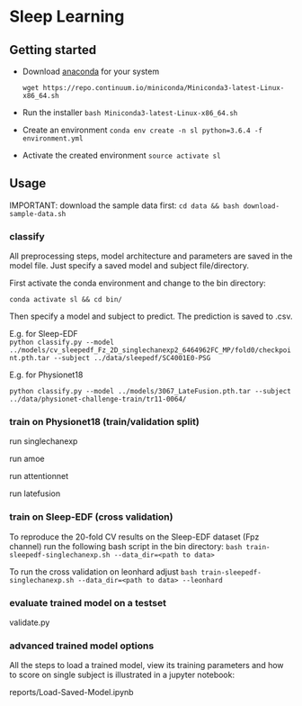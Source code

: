 # Sleep Learning


## Getting started
 * Download [anaconda](https://docs.anaconda.com/anaconda/install/) for your system
 
    `wget https://repo.continuum.io/miniconda/Miniconda3-latest-Linux-x86_64.sh`
 * Run the installer
 `bash Miniconda3-latest-Linux-x86_64.sh `
 * Create an environment
`conda env create -n sl python=3.6.4 -f environment.yml`
 * Activate the created environment `source activate sl`

## Usage

IMPORTANT: download the sample data first: `cd data && bash download-sample-data.sh`

### classify

All preprocessing steps, model architecture and parameters are saved in the 
model file. Just specify a saved model and subject file/directory.

First activate the conda environment and change to the bin directory:

`conda activate sl && cd bin/`

Then specify a model and subject to predict. The prediction is saved to 
<subject>.csv.

E.g. for Sleep-EDF  
`python classify.py --model ../models/cv_sleepedf_Fz_2D_singlechanexp2_6464962FC_MP/fold0/checkpoint.pth.tar --subject ../data/sleepedf/SC4001E0-PSG`

E.g. for Physionet18

`python classify.py --model ../models/3067_LateFusion.pth.tar --subject ../data/physionet-challenge-train/tr11-0064/`

### train on Physionet18 (train/validation split)
run singlechanexp

run amoe

run attentionnet

run latefusion

### train on Sleep-EDF (cross validation)
To reproduce the 20-fold CV results on the Sleep-EDF dataset (Fpz channel) run 
the following bash script in the bin directory:
`bash train-sleepedf-singlechanexp.sh --data_dir=<path to data>`

To run the cross validation on leonhard adjust 
`bash train-sleepedf-singlechanexp.sh --data_dir=<path to data> --leonhard `

### evaluate trained model on a testset

validate.py

### advanced trained model options
All the steps to load a trained model, view its training parameters and how 
to score on single subject is illustrated in a jupyter notebook:

reports/Load-Saved-Model.ipynb




